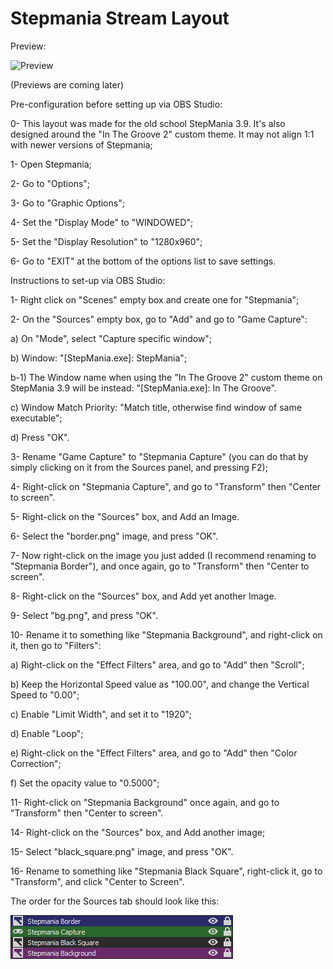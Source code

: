 # Stepmania Stream Layout

Preview: 

![Preview](Preview.gif)

(Previews are coming later)

Pre-configuration before setting up via OBS Studio:

0- This layout was made for the old school StepMania 3.9. It's also designed around the "In The Groove 2" custom theme. It may not align 1:1 with newer versions of Stepmania;

1- Open Stepmania;

2- Go to "Options";

3- Go to "Graphic Options";

4- Set the "Display Mode" to "WINDOWED";

5- Set the "Display Resolution" to "1280x960";

6- Go to "EXIT" at the bottom of the options list to save settings.

Instructions to set-up via OBS Studio:

1- Right click on "Scenes" empty box and create one for "Stepmania";

2- On the "Sources" empty box, go to "Add" and go to "Game Capture":

a) On "Mode", select "Capture specific window";

b) Window: "[StepMania.exe]: StepMania";

b-1) The Window name when using the "In The Groove 2" custom theme on StepMania 3.9 will be instead: "[StepMania.exe]: In The Groove".

c) Window Match Priority: "Match title, otherwise find window of same executable";

d) Press "OK".

3- Rename "Game Capture" to "Stepmania Capture" (you can do that by simply clicking on it from the Sources panel, and pressing F2);

4- Right-click on "Stepmania Capture", and go to "Transform" then "Center to screen".

5- Right-click on the "Sources" box, and Add an Image.

6- Select the "border.png" image, and press "OK".

7- Now right-click on the image you just added (I recommend renaming to "Stepmania Border"), and once again, go to "Transform" then "Center to screen".

8- Right-click on the "Sources" box, and Add yet another Image.

9- Select "bg.png", and press "OK".

10- Rename it to something like "Stepmania Background", and right-click on it, then go to "Filters":

a) Right-click on the "Effect Filters" area, and go to "Add" then "Scroll";

b) Keep the Horizontal Speed value as "100.00", and change the Vertical Speed to "0.00";

c) Enable "Limit Width", and set it to "1920";

d) Enable "Loop";

e) Right-click on the "Effect Filters" area, and go to "Add" then "Color Correction";

f) Set the opacity value to "0.5000";

11- Right-click on "Stepmania Background" once again, and go to "Transform" then "Center to screen".

14- Right-click on the "Sources" box, and Add another image;

15- Select "black_square.png" image, and press "OK".

16- Rename to something like "Stepmania Black Square", right-click it, go to "Transform", and click "Center to Screen".

The order for the Sources tab should look like this:

![Order](order.png)